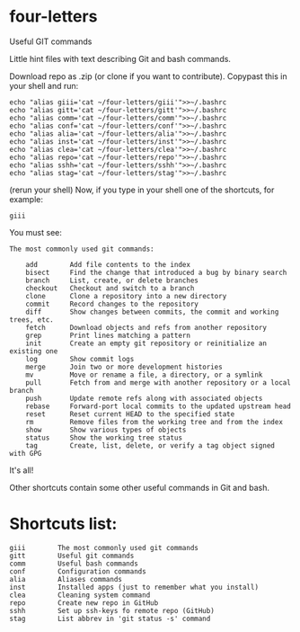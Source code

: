 # four-letters

Useful GIT commands

Little hint files with text describing Git and bash commands.

Download repo as .zip (or clone if you want to contribute).
Copypast this in your shell and run:

	echo "alias giii='cat ~/four-letters/giii'">>~/.bashrc 
	echo "alias gitt='cat ~/four-letters/gitt'">>~/.bashrc
	echo "alias comm='cat ~/four-letters/comm'">>~/.bashrc
	echo "alias conf='cat ~/four-letters/conf'">>~/.bashrc
	echo "alias alia='cat ~/four-letters/alia'">>~/.bashrc
	echo "alias inst='cat ~/four-letters/inst'">>~/.bashrc
	echo "alias clea='cat ~/four-letters/clea'">>~/.bashrc
	echo "alias repo='cat ~/four-letters/repo'">>~/.bashrc
	echo "alias sshh='cat ~/four-letters/sshh'">>~/.bashrc
	echo "alias stag='cat ~/four-letters/stag'">>~/.bashrc		

(rerun your shell)
Now, if you type in your shell one of the shortcuts, for example:

	giii

You must see:

	The most commonly used git commands:
		
		add        Add file contents to the index 
		bisect     Find the change that introduced a bug by binary search 
		branch     List, create, or delete branches 
		checkout   Checkout and switch to a branch 
		clone      Clone a repository into a new directory 
		commit     Record changes to the repository 
		diff       Show changes between commits, the commit and working trees, etc. 
		fetch      Download objects and refs from another repository 
		grep       Print lines matching a pattern 
		init       Create an empty git repository or reinitialize an existing one 
		log        Show commit logs 
		merge      Join two or more development histories 
		mv         Move or rename a file, a directory, or a symlink 
		pull       Fetch from and merge with another repository or a local branch 
		push       Update remote refs along with associated objects 
		rebase     Forward-port local commits to the updated upstream head 
		reset      Reset current HEAD to the specified state 
		rm         Remove files from the working tree and from the index 
		show       Show various types of objects 
		status     Show the working tree status 
		tag        Create, list, delete, or verify a tag object signed with GPG 

It's all!

Other shortcuts contain some other useful commands in Git and bash.

# Shortcuts list:

	giii		The most commonly used git commands
	gitt		Useful git commands
	comm		Useful bash commands
	conf		Configuration commands
	alia		Aliases commands
	inst		Installed apps (just to remember what you install)
	clea		Cleaning system command
	repo		Create new repo in GitHub
	sshh		Set up ssh-keys fo remote repo (GitHub)
	stag		List abbrev in 'git status -s' command
